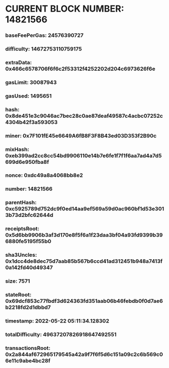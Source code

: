 # CURRENT BLOCK NUMBER: 14821566

### baseFeePerGas: 24576390727
### difficulty: 14672753110759175
### extraData: 0x466c6578706f6f6c2f53312f4252202d204c6973626f6e
### gasLimit: 30087943
### gasUsed: 1495651
### hash: 0x8de451e3c9046ac7bec28c0ae87deaf49587c4acbc07252c4304b42f3a593053
### miner: 0x7F101fE45e6649A6fB8F3F8B43ed03D353f2B90c
### mixHash: 0xeb399ad2cc8cc54bd9906110e14b7e6fe1f7f1f6aa7ad4a7d5699d6e950fba8f
### nonce: 0xdc49a8a4068bb8e2
### number: 14821566
### parentHash: 0xc5925789d752dc9f0ed14aa9ef569a59d0ac960bf1d53e3013b73d2bfc62644d
### receiptsRoot: 0x5d6bb9906b3af3d170e8f5f6a1f23daa3bf04a93fd9399b396880fe5195f55b0
### sha3Uncles: 0x1dcc4de8dec75d7aab85b567b6ccd41ad312451b948a7413f0a142fd40d49347
### size: 7571
### stateRoot: 0x69dcf853c77fbdf3d624363fd351aab06b46febdb0f0d7ae6b2218fd2d1dbbd7
### timestamp: 2022-05-22 05:11:34.128302
### totalDifficulty: 49637207826918647492551
### transactionsRoot: 0x2a844af672965179545a42a9f7f6f5d6c151a09c2c6b569c06e11c9abe4bc28f
